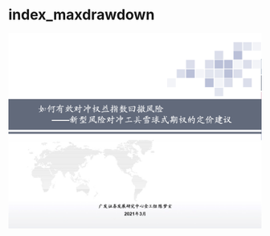 # index_maxdrawdown

![](https://github.com/JennyCCDD/index_maxdrawdown/blob/master/%E8%AF%BE%E9%A2%986%20%E5%88%9B%E4%B8%9A%E6%9D%BF%E6%8C%87%E6%95%B0%E5%9B%9E%E6%92%A4%E7%A0%94%E7%A9%B6%20.png)
